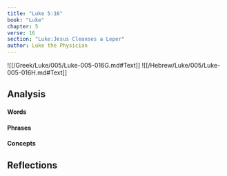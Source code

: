 ```yaml
---
title: "Luke 5:16"
book: "Luke"
chapter: 5
verse: 16
section: "Luke:Jesus Cleanses a Leper"
author: Luke the Physician
---
```

![[/Greek/Luke/005/Luke-005-016G.md#Text]]
![[/Hebrew/Luke/005/Luke-005-016H.md#Text]]

## Analysis

#### Words

#### Phrases

#### Concepts

## Reflections
